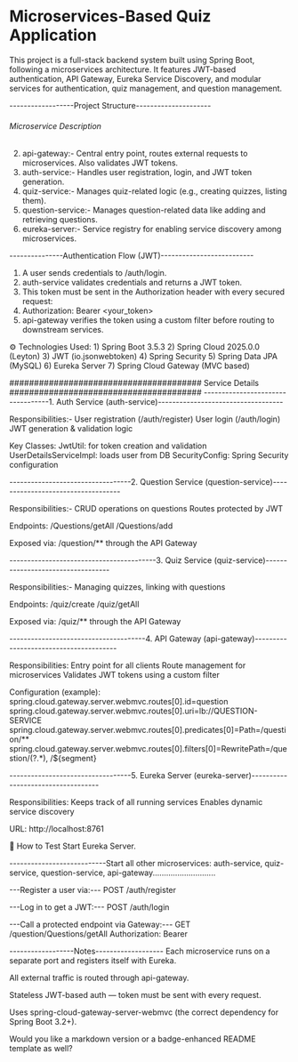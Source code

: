 # Microservices-Based Quiz Application

This project is a full-stack backend system built using Spring Boot, following a microservices architecture. It features JWT-based authentication, API Gateway, Eureka Service Discovery, and modular services for authentication, quiz management, and question management.

------------------Project Structure---------------------
###### Microservice	Description #######
2) api-gateway:- 	      Central entry point, routes external requests to microservices. Also validates JWT tokens.
3) auth-service:-     	Handles user registration, login, and JWT token generation.
4) quiz-service:-	      Manages quiz-related logic (e.g., creating quizzes, listing them).
5) question-service:-	  Manages question-related data like adding and retrieving questions.
6) eureka-server:-	    Service registry for enabling service discovery among microservices.

---------------Authentication Flow (JWT)--------------------------
1) A user sends credentials to /auth/login.
2) auth-service validates credentials and returns a JWT token.
3) This token must be sent in the Authorization header with every secured request:
4) Authorization: Bearer <your_token>
4) api-gateway verifies the token using a custom filter before routing to downstream services.

⚙️ Technologies Used: 
                 1) Spring Boot 3.5.3
                 2) Spring Cloud 2025.0.0 (Leyton)
                 3) JWT (io.jsonwebtoken)
                 4) Spring Security
                 5) Spring Data JPA (MySQL)
                 6) Eureka Server
                 7) Spring Cloud Gateway (MVC based)

####################################### Service Details #######################################
----------------------------------1. Auth Service (auth-service)-----------------------------------

Responsibilities:- User registration (/auth/register)
                   User login (/auth/login)
                   JWT generation & validation logic

Key Classes:
            JwtUtil: for token creation and validation
            UserDetailsServiceImpl: loads user from DB
            SecurityConfig: Spring Security configuration

----------------------------------2. Question Service (question-service)-----------------------------------

Responsibilities:- CRUD operations on questions
                   Routes protected by JWT

Endpoints:
        /Questions/getAll
        /Questions/add

Exposed via: /question/** through the API Gateway

-----------------------------------------3. Quiz Service (quiz-service)----------------------------------

Responsibilities:- Managing quizzes, linking with questions

Endpoints:
          /quiz/create
          /quiz/getAll

Exposed via: /quiz/** through the API Gateway

--------------------------------------4. API Gateway (api-gateway)---------------------------------------

Responsibilities: Entry point for all clients
                  Route management for microservices
                  Validates JWT tokens using a custom filter

Configuration (example):
                      spring.cloud.gateway.server.webmvc.routes[0].id=question
                      spring.cloud.gateway.server.webmvc.routes[0].uri=lb://QUESTION-SERVICE
                      spring.cloud.gateway.server.webmvc.routes[0].predicates[0]=Path=/question/**
                      spring.cloud.gateway.server.webmvc.routes[0].filters[0]=RewritePath=/question/(?<segment>.*), /${segment}


----------------------------------5. Eureka Server (eureka-server)-----------------------------------

Responsibilities: Keeps track of all running services
                  Enables dynamic service discovery

URL: http://localhost:8761

🧪 How to Test
Start Eureka Server.

---------------------------Start all other microservices: auth-service, quiz-service, question-service, api-gateway............................

---Register a user via:---
POST /auth/register

---Log in to get a JWT:---
POST /auth/login

---Call a protected endpoint via Gateway:---
GET /question/Questions/getAll
Authorization: Bearer <token>


------------------Notes-------------------
Each microservice runs on a separate port and registers itself with Eureka.

All external traffic is routed through api-gateway.

Stateless JWT-based auth — token must be sent with every request.

Uses spring-cloud-gateway-server-webmvc (the correct dependency for Spring Boot 3.2+).

Would you like a markdown version or a badge-enhanced README template as well?

